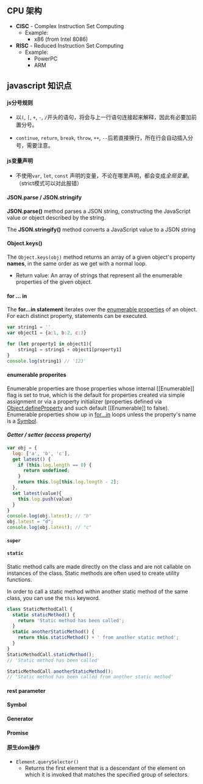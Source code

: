 ## CPU 架构

- **CISC** - Complex Instruction Set Computing
  - Example: 
    - x86 (from Intel 8086)
- **RISC** - Reduced Instruction Set Computing
  - Example:
    - PowerPC
    - ARM




## javascript 知识点


#### js分号规则

- 以`(`, `[`, `+`, `-`, `/`开头的语句，将会与上一行语句连接起来解释，因此有必要加前置分号。


- `continue`, `return`, `break`, `throw`, `++`, `--`后若直接换行，所在行会自动插入分号，需要注意。



#### js变量声明

- 不使用`var`, `let`, `const` 声明的变量，不论在哪里声明，都会变成*全局变量*。（strict模式可以对此报错）



#### JSON.parse / JSON.stringify

 **JSON.parse()** method parses a JSON string, constructing the JavaScript value or object described by the string.

The **JSON.stringify()** method converts a JavaScript value to a JSON string



#### Object.keys()

The `Object.keys(obj)` method returns an array of a given object's property **names**, in the same order as we get with a normal loop.

- Return value: An array of strings that represent all the enumerable properties of the given object.



#### for ... in

The **for...in statement** iterates over the [enumerable properties](https://developer.mozilla.org/en-US/docs/Web/JavaScript/Enumerability_and_ownership_of_properties) of an object. For each distinct property, statements can be executed.

```javascript
var string1 = ''
var object1 = {a:1, b:2, c:3}

for (let property1 in object1){
    string1 = string1 + object1[property1]
}
console.log(string1) // '123'
```



#### enumerable properites

Enumerable properties are those properties whose internal [[Enumerable]] flag is set to true, which is the default for properties created via simple assignment or via a property initializer (properties defined via [Object.defineProperty](https://developer.mozilla.org/en-US/docs/Web/JavaScript/Reference/Global_Objects/Object/defineProperty) and such default [[Enumerable]] to false). Enumerable properties show up in [for...in](https://developer.mozilla.org/en-US/docs/Web/JavaScript/Reference/Statements/for...in) loops unless the property's name is a [Symbol](https://developer.mozilla.org/en-US/docs/Web/JavaScript/Reference/Global_Objects/Symbol). 



#### *Getter / setter (access property)*

```javascript
var obj = {
  log: ['a', 'b', 'c'],
  get latest() {
    if (this.log.length == 0) {
      return undefined;
    }
    return this.log[this.log.length - 2];
  },
  set latest(value){
  	this.log.push(value)
  }
}
console.log(obj.latest); // "b"
obj.latest = "d";
console.log(obj.latest); // "c"
```



#### `super`



#### `static`

Static method calls are made directly on the class and are not callable on instances of the class. Static methods are often used to create utility functions.

In order to call a static method within another static method of the same class, you can use the `this` keyword.

```javascript
class StaticMethodCall {
  static staticMethod() {
    return 'Static method has been called';
  }
  static anotherStaticMethod() {
    return this.staticMethod() + ' from another static method';
  }
}
StaticMethodCall.staticMethod(); 
// 'Static method has been called'

StaticMethodCall.anotherStaticMethod(); 
// 'Static method has been called from another static method'
```



#### rest parameter



#### Symbol



#### Generator



#### Promise



#### 原生dom操作

- `Element.querySelector()`
  - Returns the first element that is a descendant of the element on which it is invoked that matches the specified group of selectors.